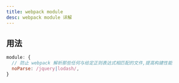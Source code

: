 ```yaml
---
title: webpack module
desc: webpack module 详解
---
```

## 用法

```javascript
module: {
  // 防止 webpack 解析那些任何与给定正则表达式相匹配的文件,提高构建性能
  noParse: /jquery|lodash/,
}
```
